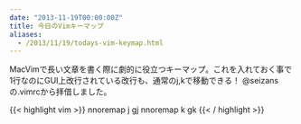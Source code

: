 ```yaml
---
date: "2013-11-19T00:00:00Z"
title: 今日のVimキーマップ
aliases:
  - /2013/11/19/todays-vim-keymap.html
---
```


MacVimで長い文章を書く際に劇的に役立つキーマップ。これを入れておく事で1行なのにGUI上改行されている改行も、通常のj,kで移動できる！
@seizans の.vimrcから拝借しました。

{{< highlight vim >}}
nnoremap j gj
nnoremap k gk 
{{< / highlight >}}

